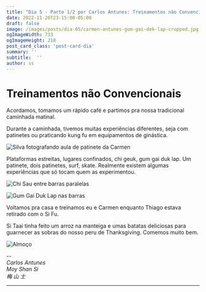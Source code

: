 ```yaml
---
title: "Dia 5 - Parte 1/2 por Carlos Antunes: Treinamentos não Convencionais"
date: 2022-11-26T23:15:00-05:00
draft: false
image: /images/posts/dia-05/carmen-antunes-gum-gai-dek-lap-cropped.jpg
ogImageWidth: 733
ogImageHeight: 218
post_card_class: 'post-card-dia'
summary: ''
subtitle:  ''
author: ss
---
```


# Treinamentos não Convencionais 

Acordamos, tomamos um rápido café e partimos pra nossa tradicional caminhada matinal.

Durante a caminhada, tivemos muitas experiências diferentes, seja com patinetes ou praticando kung fu em equipamentos de ginástica.

![Silva fotografando aula de patinete da Carmen](/images/posts/dia-05/silva-fotografando-treino-patinete.jpeg)

Plataformas estreitas, lugares confinados, chi geuk, gum gai duk lap. Um patinete, dois patinetes, surf, skate. Realmente existem algumas experiências que só tocam quem as experimentou.

![Chi Sau entre barras paralelas](/images/posts/dia-05/chi-sau-barras-paralelas-2.jpeg)

![Gum Gai Duk Lap nas barras](/images/posts/dia-05/carmen-antunes-gum-gai-dek-lap.jpeg)

Voltamos pra casa e treinamos eu e Carmen enquanto Thiago estava retirado com o Si Fu.

Si Taai tinha feito um arroz na manteiga e umas batatas deliciosas para guarnecer as sobras do nosso peru de Thanksgiving. Comemos muito bem.

![Almoço](/images/posts/dia-05/almoco.jpeg)

--  
_Carlos Antunes_  
_Moy Shan Si_  
_梅 山 士_  

***